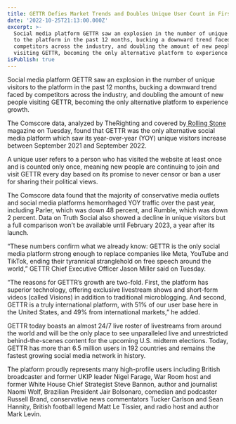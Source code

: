 ```yaml
---
title: GETTR Defies Market Trends and Doubles Unique User Count in First Year
date: '2022-10-25T21:13:00.000Z'
excerpt: >-
  Social media platform GETTR saw an explosion in the number of unique visitors
  to the platform in the past 12 months, bucking a downward trend faced by
  competitors across the industry, and doubling the amount of new people
  visiting GETTR, becoming the only alternative platform to experience growth...
isPublish: true
---
```


Social media platform GETTR saw an explosion in the number of unique visitors to the platform in the past 12 months, bucking a downward trend faced by competitors across the industry, and doubling the amount of new people visiting GETTR, becoming the only alternative platform to experience growth.

The Comscore data, analyzed by TheRighting and covered by[ Rolling Stone](https://nam10.safelinks.protection.outlook.com/?url=https%3A%2F%2Fwww.rollingstone.com%2Fpolitics%2Fpolitics-news%2Fparler-right-wing-platforms-dip-traffic-1234618055%2F&data=05%7C01%7Cebonyb%40gettr.com%7Cceb8132d9807479ac70908dab6cc521b%7C28bd1cc1db844a90b436b0d2c8c5771a%7C1%7C0%7C638023285910438953%7CUnknown%7CTWFpbGZsb3d8eyJWIjoiMC4wLjAwMDAiLCJQIjoiV2luMzIiLCJBTiI6Ik1haWwiLCJXVCI6Mn0%3D%7C3000%7C%7C%7C&sdata=yj%2BUk4IQyO7UWMw37fAZ3XknQqUQPvQQfhJUj%2F3bkjI%3D&reserved=0) magazine on Tuesday, found that GETTR was the only alternative social media platform which saw its year-over-year (YOY) unique visitors increase between September 2021 and September 2022.

A unique user refers to a person who has visited the website at least once and is counted only once, meaning new people are continuing to join and visit GETTR every day based on its promise to never censor or ban a user for sharing their political views.

The Comscore data found that the majority of conservative media outlets and social media platforms hemorrhaged YOY traffic over the past year, including Parler, which was down 48 percent, and Rumble, which was down 2 percent. Data on Truth Social also showed a decline in unique visitors but a full comparison won’t be available until February 2023, a year after its launch.

“These numbers confirm what we already know: GETTR is the only social media platform strong enough to replace companies like Meta, YouTube and TikTok, ending their tyrannical stranglehold on free speech around the world,” GETTR Chief Executive Officer Jason Miller said on Tuesday.

“The reasons for GETTR’s growth are two-fold. First, the platform has superior technology, offering exclusive livestream shows and short-form videos (called Visions) in addition to traditional microblogging. And second, GETTR is a truly international platform, with 51% of our user base here in the United States, and 49% from international markets,” he added.

GETTR today boasts an almost 24/7 live roster of livestreams from around the world and will be the only place to see unparalleled live and unrestricted behind-the-scenes content for the upcoming U.S. midterm elections. Today, GETTR has more than 6.5 million users in 192 countries and remains the fastest growing social media network in history.

The platform proudly represents many high-profile users including British broadcaster and former UKIP leader Nigel Farage, War Room host and former White House Chief Strategist Steve Bannon, author and journalist Naomi Wolf, Brazilian President Jair Bolsonaro, comedian and podcaster Russell Brand, conservative news commentators Tucker Carlson and Sean Hannity, British football legend Matt Le Tissier, and radio host and author Mark Levin.
